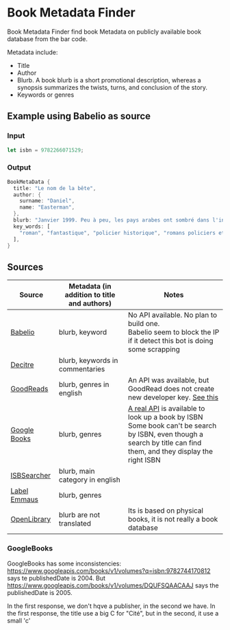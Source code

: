 # Book Metadata Finder

Book Metadata Finder find book Metadata on publicly available book database from the bar code.

Metadata include:
- Title
- Author
- Blurb. A book blurb is a short promotional description, whereas a synopsis summarizes the twists, turns, and conclusion of the story.
- Keywords or genres

## Example using Babelio as source
### Input

```rust
let isbn = 9782266071529;
```

### Output
```rust
BookMetaData {
  title: "Le nom de la bête",
  author: {
    surname: "Daniel",
    name: "Easterman",
  },
  blurb: "Janvier 1999. Peu à peu, les pays arabes ont sombré dans l'intégrisme. Les attentats terroristes se multiplient en Europe attisant la haine et le racisme. Au Caire, un coup d'état fomenté par les fondamentalistes permet à leur chef Al-Kourtoubi de s'installer au pouvoir et d'instaurer la terreur. Le réseau des agents secrets britanniques en Égypte ayant été anéanti, Michael Hunt est obligé de reprendre du service pour enquêter sur place. Aidé par son frère Paul, prêtre catholique et agent du Vatican, il apprend que le Pape doit se rendre à Jérusalem pour participer à une conférence œcuménique. Au courant de ce projet, le chef des fondamentalistes a prévu d'enlever le saint père.Dans ce récit efficace et à l'action soutenue, le héros lutte presque seul contre des groupes fanatiques puissants et sans grand espoir de réussir. Comme dans tous ses autres livres, Daniel Easterman, spécialiste de l'islam, part du constat que le Mal est puissant et il dénonce l'intolérance et les nationalismes qui engendrent violence et chaos.--Claude Mesplède<br>\t\t",
  key_words: [
    "roman", "fantastique", "policier historique", "romans policiers et polars", "thriller", "terreur", "action", "démocratie", "mystique", "islam", "intégrisme religieux", "catholicisme", "religion", "terrorisme", "extrémisme", "egypte", "médias", "thriller religieux", "littérature irlandaise", "irlande"
  ],
}
```

## Sources

| Source                                       | Metadata (in addition to title and authors) | Notes                                                                                                                                                                                                                        |
|----------------------------------------------|---------------------------------------------|------------------------------------------------------------------------------------------------------------------------------------------------------------------------------------------------------------------------------|
| [Babelio](https://www.babelio.com/)          | blurb, keyword                              | No API available. No plan to build one.<br/>Babelio seem to block the IP if it detect this bot is doing some scrapping                                                                                                       |
| [Decitre](https://www.decitre.fr/)           | blurb, keywords in commentaries             |                                                                                                                                                                                                                              |
| [GoodReads](https://www.goodreads.com/)      | blurb, genres in english                    | An API was available, but GoodRead does not create new developer key. [See this](https://help.goodreads.com/s/article/Does-Goodreads-support-the-use-of-APIs)                                                                |
| [Google Books](https://www.google.fr/books/) | blurb, genres                               | [A real API](https://developers.google.com/books/docs/overview) is available to look up a book by ISBN <br/> Some book can't be search by ISBN, even though a search by title can find them, and they display the right ISBN |
| [ISBSearcher](https://www.isbnsearcher.com/) | blurb, main category in english             |                                                                                                                                                                                                                              |
| [Label Emmaus](https://www.label-emmaus.co/) | blurb, genres                               |                                                                                                                                                                                                                              |
| [OpenLibrary](https://openlibrary.org/)      | blurb are not translated                    | Its is based on physical books, it is not really a book database                                                                                                                                                             |

### GoogleBooks
GoogleBooks has some inconsistencies:
https://www.googleapis.com/books/v1/volumes?q=isbn:9782744170812
says te publishedDate is 2004.
But https://www.googleapis.com/books/v1/volumes/DQUFSQAACAAJ
says the publishedDate is 2005.

In the first response, we don't hqve a publisher, in the second we have.
In the first response, the title use a big C for "Cité", but in the second, it use a small 'c'